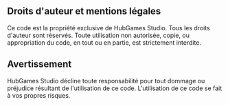 ## Droits d'auteur et mentions légales

Ce code est la propriété exclusive de HubGames Studio. Tous les droits d'auteur sont réservés. Toute utilisation non autorisée, copie, ou appropriation du code, en tout ou en partie, est strictement interdite.

## Avertissement

HubGames Studio décline toute responsabilité pour tout dommage ou préjudice résultant de l'utilisation de ce code. L'utilisation de ce code se fait à vos propres risques.
